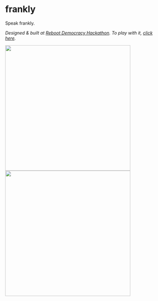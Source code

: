# frankly
Speak frankly.

*Designed & built at [Reboot Democracy Hackathon](https://www.facebook.com/events/215095558927695/). To play with it, [click here](frankly-66eb8.firebaseapp.com).*

<img src="https://lh3.googleusercontent.com/XeOF8wn2LaRiBMpu-XKUgwvo5yu_4-4DCizYqHZcJ3p50xliRUBvZnJiL8j8Du4aVOIKUhg1_R4gdwA5gtPkx-JChlbB2gQB0AvLZ0FcRXEn-Kv-egO-lasVGDuJi7rJcXVeCFbwH86DST1EahejQYw3iCkgfh6LHbM3yQFyYFYjhqHvXwc6cLl0TDEUBnbWKlAcdvdWsz1aipAIj63LTY_7jY2jz9XG-uQzTk9gVyHlw0QNNSYDo015VwpjNILlSQyERcl_RQbQPstZwQsrvVqUCVXXVJEV5Mx8gDJcG156Al2xwj2Sv6YZVk4XmzBzRBKf0TCHaeYxxqvAxAPRK8w0yCrM66VvDrtY6_784aafs-epKFumMQrlnoJVOiAQOCYZriABMu5cHHJalG_YczmJVNDpvuIN664eGHfj328tXSSg11em3Mr-X7GiZmacYFvjmOydF6KL3youWoi0g8IEBWiOqCT8UT3FydsnKAMvUZx9yTZH4Zm_fpqZtNEjmebLsp4TnZL0fb3dw_ITxkOXLi2MrkxOHck88k7JNrCpsu0r5I-bfaK_TDa3pMfFegSxIW4QhjMll8cMFPnhjWXNP9NWpOwwu-skbegXUivFN9Aapoa7vgUw7vk59sgRBL2b6gkeSUAB6WsgtZ-JDkClCGp6A__a7fuHj4TTYzE=w551-h979-no" width="400">
<img src="https://lh3.googleusercontent.com/CDV1alnxXz0LMzZhZb_8K_ZHu5ZnLLyJYtTRQxK6BIT3qeyNtS2vfHqLJyDE69OLhqpOvIpvMLnxkmh5jg8H57IRLcUfwNCLM-aauv48szTcO2lsgPIyKoziy8wBJVBQ4WVkv3VX032MFg0Sy1yUsOOR0QbrzBVSww62cIr097Gm74S3VVHMAGRLgFS5xd4Phq-beIEPh1VXrNjMyPlAGXXT5FGCnfMM9MrkFD_1-PvqnFjcouAH07XOiR4Ql_Viqw3mcv5VUNF1fgdPcOOnyr5udiKBHqmyymaJs2HnUhcuWKbYqvm45MClk0pg3juGXOnpaha9rA5Ug-sHaCSNVttMIWr2rDBtKCySnw3h4KoPCH4TKcKrBcxbJ9NbIn4qZRqGeMe7g_xgNwN0zP8gc7iteik6JUWio5LrTpGekblpCj3aqDKhY9V4xn2Tf1OzD37cl3ykmkSkLDDWsy1bxElD4Rt9orun7hyrbVT7jkmqU0TQ3J0t21su4XDee4noQbuho8XkjFNFqAPcmA43-XxlOwlw8qB4zn0da8t5pLJS0pLGV9UFCTm_K2_YKaZVDDwhiv7Ef6MNmned_n6OJlCjVJxWPND99kxFVTX-7XGxet7ghLYrI-mDkkDv7P1Ru8zmez3XFRFwpOuK0PPZvbnOSuNBIVF7M56kZ5qqzIo=w551-h979-no" width="400">

